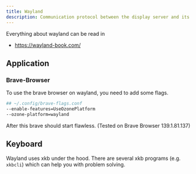 ```yaml
---
title: Wayland
description: Communication protocol between the display server and its client. Often seen as modern alternative for Xorg on Linux.
---
```

Everything about wayland can be read in
- https://wayland-book.com/

## Application
### Brave-Browser
To use the brave browser on wayland, you need to add some flags.
```bash
## ~/.config/brave-flags.conf
--enable-features=UseOzonePlatform
--ozone-platform=wayland
```
After this brave should start flawless. (Tested on Brave Browser 139.1.81.137)


## Keyboard
Wayland uses xkb under the hood. There are several xkb programs (e.g. `xkbcli`) which can help you with problem solving.
